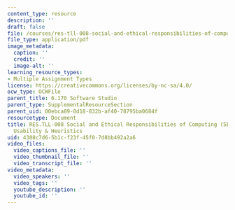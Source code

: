 ```yaml
---
content_type: resource
description: ''
draft: false
file: /courses/res-tll-008-social-and-ethical-responsibilities-of-computing-serc/4308c7d65b1cf23f45f07d8bb492a2a6_MITRESTLL-008F21-6170usability-heuristics.pdf
file_type: application/pdf
image_metadata:
  caption: ''
  credit: ''
  image-alt: ''
learning_resource_types:
- Multiple Assignment Types
license: https://creativecommons.org/licenses/by-nc-sa/4.0/
ocw_type: OCWFile
parent_title: 6.170 Software Studio
parent_type: SupplementalResourceSection
parent_uid: 00ebca89-0d18-832b-af40-78795ba0684f
resourcetype: Document
title: RES.TLL-008 Social and Ethical Responsibilities of Computing (SERC), 6.170
  Usability & Heuristics
uid: 4308c7d6-5b1c-f23f-45f0-7d8bb492a2a6
video_files:
  video_captions_file: ''
  video_thumbnail_file: ''
  video_transcript_file: ''
video_metadata:
  video_speakers: ''
  video_tags: ''
  youtube_description: ''
  youtube_id: ''
---
```

